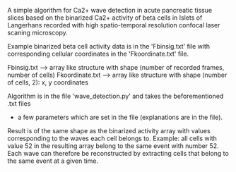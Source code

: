 A simple algorithm for Ca2+ wave detection in acute pancreatic tissue slices
based on the binarized Ca2+ activity of beta cells in Islets of Langerhans
recorded with high spatio-temporal resolution confocal laser scaning microscopy.

Example binarized beta cell activity data is in the 'Fbinsig.txt' file with corresponding
cellular coordinates in the 'Fkoordinate.txt' file. 

Fbinsig.txt --> array like structure with shape (number of recorded frames, number of cells)
Fkoordinate.txt --> array like structure with shape (number of cells, 2): x, y coordinates 

Algorithm is in the file 'wave_detection.py' and takes the beforementioned .txt files
+ a few parameters which are set in the file (explanations are in the file).

Result is of the same shape as the binarized activity array with values corresponding to the
waves each cell belongs to. Example: all cells with value 52 in the resulting array belong to
the same event with number 52. Each wave can therefore be reconstructed by extracting cells 
that belong to the same event at a given time.